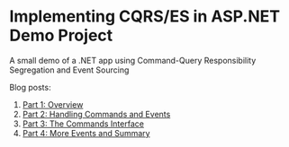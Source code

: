 # Implementing CQRS/ES in ASP.NET Demo Project
A small demo of a .NET app using Command-Query Responsibility Segregation and Event Sourcing

Blog posts:
1. [Part 1: Overview](https://www.exceptionnotfound.net/implementing-cqrs-in-net-part-1-architecting-the-application/)
2. [Part 2: Handling Commands and Events](https://www.exceptionnotfound.net/implementing-cqrs-in-net-part-2-handling-commands-and-events/)
3. [Part 3: The Commands Interface](https://www.exceptionnotfound.net/implementing-cqrs-in-net-part-3-the-commands-interface/)
4. [Part 4: More Events and Summary](https://www.exceptionnotfound.net/implementing-cqrs-in-net-part-4-more-events-and-summary/)
